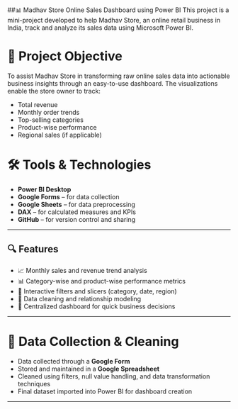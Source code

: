 ##📊 Madhav Store Online Sales Dashboard using Power BI
This project is a mini-project developed to help Madhav Store, an online retail business in India, track and analyze its sales data using Microsoft Power BI.


# 📌 Project Objective

To assist Madhav Store in transforming raw online sales data into actionable business insights through an easy-to-use dashboard. The visualizations enable the store owner to track:

- Total revenue
- Monthly order trends
- Top-selling categories
- Product-wise performance
- Regional sales (if applicable)

# 🛠️ Tools & Technologies

- **Power BI Desktop**
- **Google Forms** – for data collection
- **Google Sheets** – for data preprocessing
- **DAX** – for calculated measures and KPIs
- **GitHub** – for version control and sharing


---

## 🔍 Features

- 📈 Monthly sales and revenue trend analysis
- 📊 Category-wise and product-wise performance metrics
- 🎯 Interactive filters and slicers (category, date, region)
- 🧠 Data cleaning and relationship modeling
- 📂 Centralized dashboard for quick business decisions

---

# 🧹 Data Collection & Cleaning

- Data collected through a **Google Form**
- Stored and maintained in a **Google Spreadsheet**
- Cleaned using filters, null value handling, and data transformation techniques
- Final dataset imported into Power BI for dashboard creation

---


